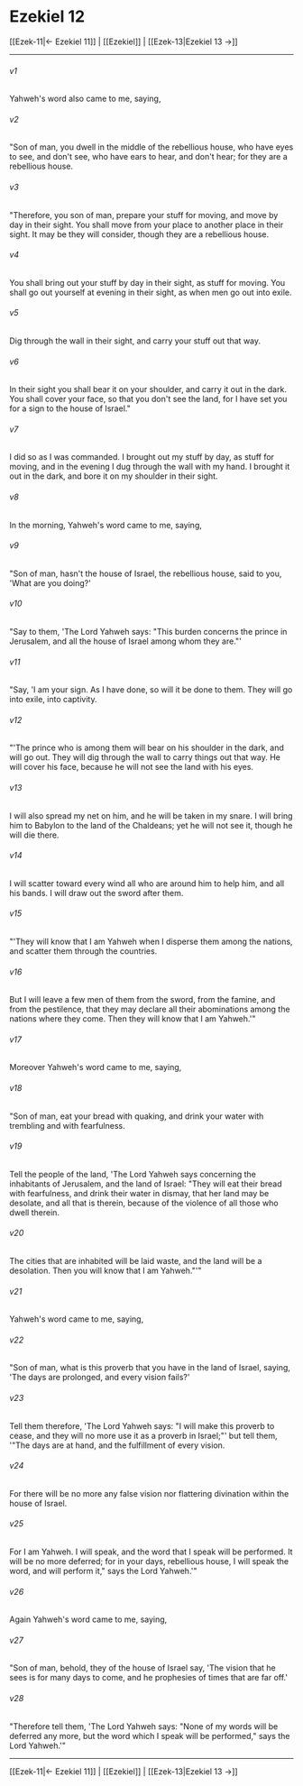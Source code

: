# Ezekiel 12

[[Ezek-11|← Ezekiel 11]] | [[Ezekiel]] | [[Ezek-13|Ezekiel 13 →]]
***



###### v1 
Yahweh's word also came to me, saying, 

###### v2 
"Son of man, you dwell in the middle of the rebellious house, who have eyes to see, and don't see, who have ears to hear, and don't hear; for they are a rebellious house. 

###### v3 
"Therefore, you son of man, prepare your stuff for moving, and move by day in their sight. You shall move from your place to another place in their sight. It may be they will consider, though they are a rebellious house. 

###### v4 
You shall bring out your stuff by day in their sight, as stuff for moving. You shall go out yourself at evening in their sight, as when men go out into exile. 

###### v5 
Dig through the wall in their sight, and carry your stuff out that way. 

###### v6 
In their sight you shall bear it on your shoulder, and carry it out in the dark. You shall cover your face, so that you don't see the land, for I have set you for a sign to the house of Israel." 

###### v7 
I did so as I was commanded. I brought out my stuff by day, as stuff for moving, and in the evening I dug through the wall with my hand. I brought it out in the dark, and bore it on my shoulder in their sight. 

###### v8 
In the morning, Yahweh's word came to me, saying, 

###### v9 
"Son of man, hasn't the house of Israel, the rebellious house, said to you, 'What are you doing?' 

###### v10 
"Say to them, 'The Lord Yahweh says: "This burden concerns the prince in Jerusalem, and all the house of Israel among whom they are."' 

###### v11 
"Say, 'I am your sign. As I have done, so will it be done to them. They will go into exile, into captivity. 

###### v12 
"'The prince who is among them will bear on his shoulder in the dark, and will go out. They will dig through the wall to carry things out that way. He will cover his face, because he will not see the land with his eyes. 

###### v13 
I will also spread my net on him, and he will be taken in my snare. I will bring him to Babylon to the land of the Chaldeans; yet he will not see it, though he will die there. 

###### v14 
I will scatter toward every wind all who are around him to help him, and all his bands. I will draw out the sword after them. 

###### v15 
"'They will know that I am Yahweh when I disperse them among the nations, and scatter them through the countries. 

###### v16 
But I will leave a few men of them from the sword, from the famine, and from the pestilence, that they may declare all their abominations among the nations where they come. Then they will know that I am Yahweh.'" 

###### v17 
Moreover Yahweh's word came to me, saying, 

###### v18 
"Son of man, eat your bread with quaking, and drink your water with trembling and with fearfulness. 

###### v19 
Tell the people of the land, 'The Lord Yahweh says concerning the inhabitants of Jerusalem, and the land of Israel: "They will eat their bread with fearfulness, and drink their water in dismay, that her land may be desolate, and all that is therein, because of the violence of all those who dwell therein. 

###### v20 
The cities that are inhabited will be laid waste, and the land will be a desolation. Then you will know that I am Yahweh."'" 

###### v21 
Yahweh's word came to me, saying, 

###### v22 
"Son of man, what is this proverb that you have in the land of Israel, saying, 'The days are prolonged, and every vision fails?' 

###### v23 
Tell them therefore, 'The Lord Yahweh says: "I will make this proverb to cease, and they will no more use it as a proverb in Israel;"' but tell them, '"The days are at hand, and the fulfillment of every vision. 

###### v24 
For there will be no more any false vision nor flattering divination within the house of Israel. 

###### v25 
For I am Yahweh. I will speak, and the word that I speak will be performed. It will be no more deferred; for in your days, rebellious house, I will speak the word, and will perform it," says the Lord Yahweh.'" 

###### v26 
Again Yahweh's word came to me, saying, 

###### v27 
"Son of man, behold, they of the house of Israel say, 'The vision that he sees is for many days to come, and he prophesies of times that are far off.' 

###### v28 
"Therefore tell them, 'The Lord Yahweh says: "None of my words will be deferred any more, but the word which I speak will be performed," says the Lord Yahweh.'"

***
[[Ezek-11|← Ezekiel 11]] | [[Ezekiel]] | [[Ezek-13|Ezekiel 13 →]]
